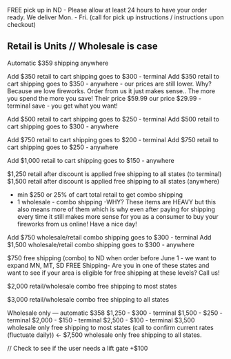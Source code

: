 FREE pick up in ND - Please allow at least 24 hours to have your order ready. We deliver Mon. - Fri.
(call for pick up instructions / instructions upon checkout)

## Retail is Units // Wholesale is case

Automatic \$359 shipping anywhere

Add $350 retail to cart shipping goes to $300 - terminal
Add $350 retail to cart shipping goes to $350 - anywhere - our prices are still lower. Why? Because we love fireworks. Order from us it just makes sense.. The more you spend the more you save! Their price $59.99 our price $29.99 - terminal save - you get what you want!

Add $500 retail to cart shipping goes to $250 - terminal
Add $500 retail to cart shipping goes to $300 - anywhere

Add $750 retail to cart shipping goes to $200 - terminal
Add $750 retail to cart shipping goes to $250 - anywhere

Add $1,000 retail to cart shipping goes to $150 - anywhere

$1,250 retail after discount is applied free shipping to all states (to terminal) 
$1,500 retail after discount is applied free shipping to all states (anywhere)

- min \$250 or 25% of cart total retail to get combo shipping
- 1 wholesale - combo shipping -WHY? These items are HEAVY but this also means more of them which is why even after paying for shipping every time it still makes more sense for you as a consumer to buy your fireworks from us online! Have a nice day!

Add $750 wholesale/retail combo shipping goes to $300 - terminal
Add $1,500 wholesale/retail combo shipping goes to $300 - anywhere

\$750 free shipping (combo) to ND when order before June 1 - we want to expand MN, MT, SD FREE Shipping- Are you in one of these states and want to see if your area is eligible for free shipping at these levels? Call us!

\$2,000 retail/wholesale combo free shipping to most states

\$3,000 retail/wholesale combo free shipping to all states

Wholesale only — automatic $358 
$1,250 - $300 - terminal 
$1,500 - $250 - terminal 
$2,000 - $150 - terminal 
$2,500 - $100 - terminal
$3,500 wholesale only free shipping to most states (call to confirm current rates (fluctuate daily)) <-
\$7,500 wholesale only free shipping to all states.

// Check to see if the user needs a lift gate +\$100
